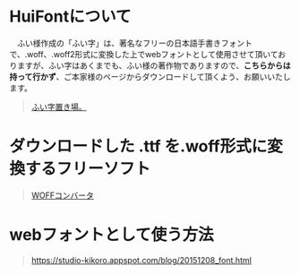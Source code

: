 # HuiFontについて
　ふい様作成の「ふい字」は、著名なフリーの日本語手書きフォントで、.woff、.woff2形式に変換した上でwebフォントとして使用させて頂いておりますが、ふい字はあくまでも、ふい様の著作物でありますので、**こちらからは持って行かず**、ご本家様のページからダウンロードして頂くよう、お願いいたします。

> [ふい字置き場。](https://hp.vector.co.jp/authors/VA039499/)

# ダウンロードした .ttf を.woff形式に変換するフリーソフト

> [WOFFコンバータ](https://opentype.jp/woffconv.htm)

# webフォントとして使う方法

> https://studio-kikoro.appspot.com/blog/20151208_font.html
